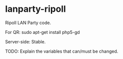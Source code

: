 # lanparty-ripoll
Ripoll LAN Party code.

For QR: sudo apt-get install php5-gd

Server-side: Stable.

TODO:
Explain the variables that can/must be changed.
